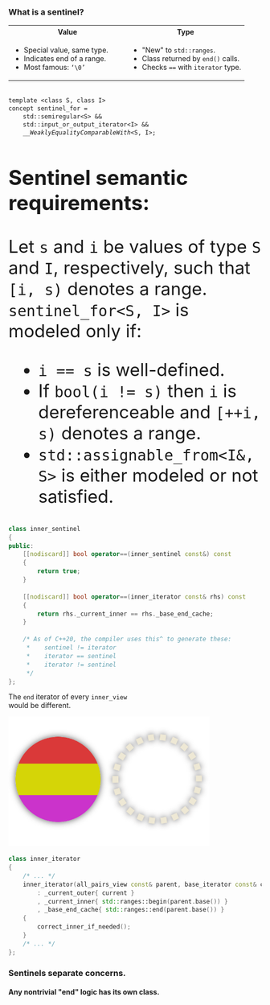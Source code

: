 <section>

<div class="hl-block left-align">

### What is a sentinel?

<table class="compare-columns">
    <colgroup>
        <col style="width: 50%" />
        <col style="width: 50%" />
    </colgroup>
    <tr>
        <th>Value</th>
        <th>Type</th>
    </tr>
    <tr>
        <td>
            <ul>
                <li>Special value, same type.</li>
                <li>Indicates end of a range.</li>
                <li>Most famous: <code class="cpp">‘\0’</code></li>
            </ul>
        </td>
        <td>
            <ul>
                <li>"New" to <code>std::ranges</code>.</li>
                <li>Class returned by <code>end()</code> calls.</li>
                <li>Checks <code>==</code> with <code>iterator</code> type.</li>
            </ul>
        </td>
    </tr>
</table>

</div>

</section>
<section>

<pre><code class="cpp" data-trim data-noescape data-line-numbers="|1-2|1-3|1-4|1-5">
template &lt;class S, class I&gt;
concept sentinel_for =
	std::semiregular&lt;S&gt; &&
	std::input_or_output_iterator&lt;I&gt; &&
	<i>__WeaklyEqualityComparableWith</i>&lt;S, I&gt;;
</code></pre>

</section>
<section>

<div class="hl-block left-align" style="font-size: 35px;">

### Sentinel semantic requirements:

Let `s` and `i` be values of type `S` and `I`, respectively, such that `[i, s)` denotes a range.
`sentinel_for<S, I>` is modeled only if:

- `i == s` is well-defined.
- <span class="fragment hl-text">If `bool(i != s)` then `i` is dereferenceable and `[++i, s)` denotes a range.</span>
- `std::assignable_from<I&, S>` is either modeled or not satisfied.

</div>

</section>
<section>

```c++ [1,4-7]
class inner_sentinel
{
public:
	[[nodiscard]] bool operator==(inner_sentinel const&) const
	{
		return true;
	}
 
	[[nodiscard]] bool operator==(inner_iterator const& rhs) const
	{
		return rhs._current_inner == rhs._base_end_cache;
	}

    /* As of C++20, the compiler uses this^ to generate these:
     *    sentinel != iterator
     *    iterator == sentinel
     *    iterator != sentinel
     */
};
```

</section>
<section>

<div class="hl-block medium-text">

The `end` iterator of every `inner_view`<br/>would be different.

</div>

<img src="images/inner-end-iter.png" alt="inner_view end iterator"
     width="400" />

</section>
<section>

```c++ [|6]
class inner_iterator
{
    /* ... */
    inner_iterator(all_pairs_view const& parent, base_iterator const& current)
		: _current_outer{ current }
		, _current_inner{ std::ranges::begin(parent.base()) }
		, _base_end_cache{ std::ranges::end(parent.base()) }
	{
		correct_inner_if_needed();
	}
    /* ... */
};
```

</section>
<section>

<div class="hl-block">

### Sentinels separate concerns.

#### Any nontrivial "end" logic has its own class.

</div>

</section>

